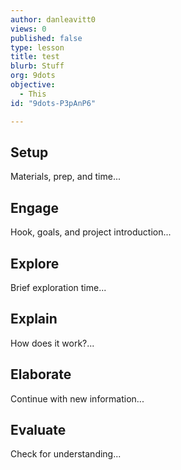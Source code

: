 ```yaml
---
author: danleavitt0
views: 0
published: false
type: lesson
title: test
blurb: Stuff
org: 9dots
objective: 
  - This
id: "9dots-P3pAnP6"

---
```


## Setup
Materials, prep, and time...

## Engage
Hook, goals, and project introduction...

## Explore
Brief exploration time...

## Explain
How does it work?...

## Elaborate
Continue with new information...

## Evaluate
Check for understanding... 
